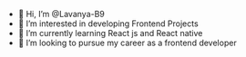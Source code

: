 - 👋 Hi, I’m @Lavanya-B9
- 👀 I’m interested in developing Frontend Projects
- 🌱 I’m currently learning React js and React native
- 💞️ I’m looking to pursue my career as a frontend developer


<!---
Lavanya-B9/Lavanya-B9 is a ✨ special ✨ repository because its `README.md` (this file) appears on your GitHub profile.
You can click the Preview link to take a look at your changes.
--->
